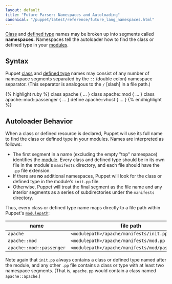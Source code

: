 ```yaml
---
layout: default
title: "Future Parser: Namespaces and Autoloading"
canonical: "/puppet/latest/reference/future_lang_namespaces.html"
---
```


[classes]: ./lang_classes.html
[define]: ./lang_defined_types.html
[import]: ./lang_import.html
[variables]: ./lang_variables.html
[modulepath]: ./modules_fundamentals.html#the-modulepath
[module]: ./modules_fundamentals.html
[scopes]: ./lang_scope.html
[include]: ./lang_classes.html#using-include
[PUP-121]: https://tickets.puppetlabs.com/browse/PUP-121
[inherits]: ./lang_classes.html#inheritance
[allowed]: ./lang_reserved.html#classes-and-types
[relative_below]: #aside-historical-context


[Class][classes] and [defined type][define] names may be broken up into segments called **namespaces.** Namespaces tell the autoloader how to find the class or defined type in your [modules][module].

Syntax
-----

Puppet [class][classes] and [defined type][define] names may consist of any number of namespace segments separated by the `::` (double colon) namespace separator. (This separator is analogous to the `/` \[slash\] in a file path.)

{% highlight ruby %}
    class apache { ... }
    class apache::mod { ... }
    class apache::mod::passenger { ... }
    define apache::vhost { ... }
{% endhighlight %}

Autoloader Behavior
-----

When a class or defined resource is declared, Puppet will use its full name to find the class or defined type in your modules. Names are interpreted as follows:

* The first segment in a name (excluding the empty "top" namespace) identifies the [module][]. Every class and defined type should be in its own file in the module's `manifests` directory, and each file should have the `.pp` file extension.
* If there are **no** additional namespaces, Puppet will look for the class or defined type in the module's `init.pp` file.
* Otherwise, Puppet will treat the final segment as the file name and any interior segments as a series of subdirectories under the `manifests` directory.

Thus, every class or defined type name maps directly to a file path within Puppet's [`modulepath`][modulepath]:

name                     | file path
------------------------ | ---------
`apache`                 | `<modulepath>/apache/manifests/init.pp`
`apache::mod`            | `<modulepath>/apache/manifests/mod.pp`
`apache::mod::passenger` | `<modulepath>/apache/manifests/mod/passenger.pp`

Note again that `init.pp` always contains a class or defined type named after the module, and any other `.pp` file contains a class or type with at least two namespace segments. (That is, `apache.pp` would contain a class named `apache::apache`.)
